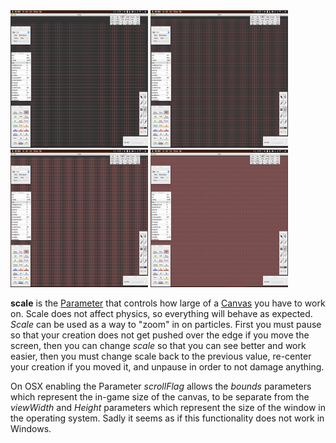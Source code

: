 <img src="/images/Screen%20Shot%202015-12-09%20at%2020.43.49.png" title="fig:Screen_Shot_2015-12-09_at_20.43.49.png" width="220" height="220" alt="Screen_Shot_2015-12-09_at_20.43.49.png" />
<img src="/images/Screen%20Shot%202015-12-09%20at%2020.43.58.png" title="fig:Screen_Shot_2015-12-09_at_20.43.58.png" width="220" height="220" alt="Screen_Shot_2015-12-09_at_20.43.58.png" />
<img src="/images/Screen%20Shot%202015-12-09%20at%2020.44.05.png" title="fig:Screen_Shot_2015-12-09_at_20.44.05.png" width="220" height="220" alt="Screen_Shot_2015-12-09_at_20.44.05.png" />
<img src="/images/Screen%20Shot%202015-12-09%20at%2020.44.15.png" title="fig:The effect of scale on canvas size" width="220" height="220" alt="The effect of scale on canvas size" />

**scale** is the [Parameter](/Parameters.md "Parameters") that controls how large of a [Canvas](/Canvas.md "Canvas") you have to work on. Scale does not affect physics, so everything will behave as expected. *Scale* can be used as a way to "zoom" in on particles. First you must pause so that your creation does not get pushed over the edge if you move the screen, then you can change *scale* so that you can see better and work easier, then you must change scale back to the previous value, re-center your creation if you moved it, and unpause in order to not damage anything.

On OSX enabling the Parameter *scrollFlag* allows the *bounds* parameters which represent the in-game size of the canvas, to be separate from the *viewWidth* and *Height* parameters which represent the size of the window in the operating system. Sadly it seems as if this functionality does not work in Windows.
